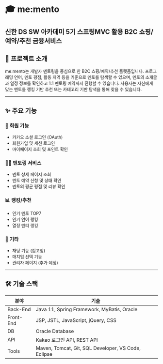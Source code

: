 

# 🎓 me:mento

신한 DS SW 아카데미 5기 스프링MVC 활용 B2C 쇼핑/예약/추천 금융서비스
---

## 📝 프로젝트 소개

me:mento는 개발자 멘토링을 중심으로 한 B2C 쇼핑/예약/추천 플랫폼입니다.
프로그래밍 언어, 멘토 평점, 활동 지역 등을 기준으로 멘토를 탐색할 수 있으며,
멘토의 소개글과 일정 정보를 확인하고 1:1 멘토링 예약까지 진행할 수 있습니다.
사용자는 자신에게 맞는 멘토를 랭킹 기반 추천 또는 카테고리 기반 탐색을 통해 찾을 수 있습니다.

---

## ✨ 주요 기능

### 👤 회원 기능
- 카카오 소셜 로그인 (OAuth)
- 회원가입 및 세션 로그인
- 마이페이지 조회 및 포인트 확인

### 🧑‍🏫 멘토링 서비스
- 멘토 상세 페이지 조회
- 멘토 예약 신청 및 상태 확인
- 멘토의 평균 평점 및 리뷰 확인

### 📊 랭킹/추천
- 인기 멘토 TOP7
- 인기 언어 랭킹
- 열정 멘티 랭킹

### 💬 기타
- 채팅 기능 (킵고잉)
- 매치업 선택 기능
- 관리자 페이지 (추가 예정)

---

## 🛠 기술 스택

| 분야 | 기술 |
|------|------|
| Back-End | Java 11, Spring Framework, MyBatis, Oracle |
| Front-End | JSP, JSTL, JavaScript, jQuery, CSS |
| DB | Oracle Database |
| API | Kakao 로그인 API, REST API |
| Tools | Maven, Tomcat, Git, SQL Developer, VS Code, Eclipse |
